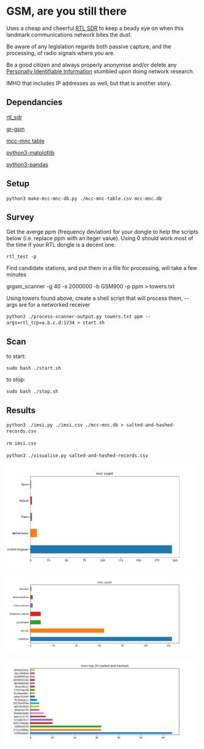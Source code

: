 # GSM, are you still there

Uses a  cheap and cheerful [RTL SDR](https://www.rtl-sdr.com/about-rtl-sdr/) to keep a beady eye on when this landmark communications network bites the dust.

Be aware of any legislation regards both passive capture, and the processing, of radio signals where you are.

Be a good citizen and always properly anonymise and/or delete any [Personally Identifiable Information](https://en.wikipedia.org/wiki/PII) stumbled upon doing network research.

IMHO that includes IP addresses as well, but that is another story.

## Dependancies

[rtl_sdr](https://osmocom.org/projects/rtl-sdr/wiki/Rtl-sdr)

[gr-gsm](https://osmocom.org/projects/gr-gsm/wiki/Installation)

[mcc-mnc table](https://raw.githubusercontent.com/musalbas/mcc-mnc-table/master/mcc-mnc-table.csv)

[python3-matplotlib](https://matplotlib.org/stable/faq/installing_faq.html)

[python3-pandas](https://pandas.pydata.org/pandas-docs/stable/getting_started/install.html)

## Setup

```console
python3 make-mcc-mnc-db.py ./mcc-mnc-table.csv mcc-mnc.db
```


## Survey

Get the averge ppm (frequency deviation) for your dongle to help the scripts below (i.e. replace ppm with an iteger value). Using 0 should work most of the time if your RTL dongle is a decent one.

```console
rtl_test -p
```

Find candidate stations, and put them in a file for processing, will take a few minutes

grgsm_scanner -g 40 -s 2000000 -b GSM900 -p ppm > towers.txt

Using towers found above, create a shell script that will process them, --args are for a networked receiver

```console
python3 ./process-scanner-output.py towers.txt ppm --args=rtl_tcp=a.b.c.d:1234 > start.sh
```

## Scan

to start:

```console
sudo bash ./start.sh
```

to stop:

```console
sudo bash ./stop.sh
```

## Results

```console
python3 ./imsi.py ./imsi.csv ./mcc-mnc.db > salted-and-hashed-records.csv

rm imsi.csv

python3 ./visualise.py salted-and-hashed-records.csv
```

![!](./mcccount.png "")

![!](./mnccount.png "")

![!](./msintop20.png "")
